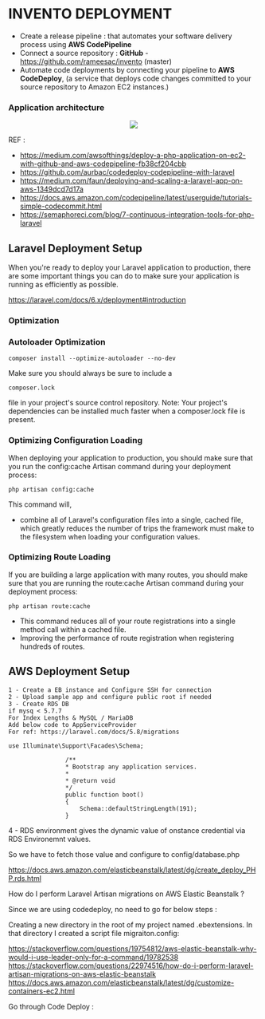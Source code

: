 # INVENTO DEPLOYMENT

-   Create a release pipeline : that automates your software delivery process using **AWS CodePipeline**
-   Connect a source repository : **GitHub** - https://github.com/rameesac/invento (master)
-   Automate code deployments by connecting your pipeline to **AWS CodeDeploy**, (a service that deploys code changes committed to your source repository to Amazon EC2 instances.)

### Application architecture

<p align="center">
<img src="https://invento.s3.amazonaws.com/misc/continuos-deployment-aws.png">
<p>

REF :

-   https://medium.com/awsofthings/deploy-a-php-application-on-ec2-with-github-and-aws-codepipeline-fb38cf204cbb
-   https://github.com/aurbac/codedeploy-codepipeline-with-laravel
-   https://medium.com/faun/deploying-and-scaling-a-laravel-app-on-aws-1349dcd7d17a
-   https://docs.aws.amazon.com/codepipeline/latest/userguide/tutorials-simple-codecommit.html
-   https://semaphoreci.com/blog/7-continuous-integration-tools-for-php-laravel

## Laravel Deployment Setup

When you're ready to deploy your Laravel application to production, there are some important things you can do to make sure your application is running as efficiently as possible.

https://laravel.com/docs/6.x/deployment#introduction

### Optimization

### Autoloader Optimization

```
composer install --optimize-autoloader --no-dev
```

Make sure you should always be sure to include a

```
composer.lock
```

file in your project's source control repository.
Note: Your project's dependencies can be installed much faster when a composer.lock file is present.

### Optimizing Configuration Loading

When deploying your application to production, you should make sure that you run the config:cache Artisan command during your deployment process:

```
php artisan config:cache
```

This command will,

-   combine all of Laravel's configuration files into a single, cached file, which greatly reduces the number of trips the framework must make to the filesystem when loading your configuration values.

### Optimizing Route Loading

If you are building a large application with many routes, you should make sure that you are running the route:cache Artisan command during your deployment process:

```
php artisan route:cache
```

-   This command reduces all of your route registrations into a single method call within a cached file.
-   Improving the performance of route registration when registering hundreds of routes.

## AWS Deployment Setup

    1 - Create a EB instance and Configure SSH for connection
    2 - Upload sample app and configure public root if needed
    3 - Create RDS DB
    if mysq < 5.7.7
    For Index Lengths & MySQL / MariaDB
    Add below code to AppServiceProvider
    For ref: https://laravel.com/docs/5.8/migrations

```
use Illuminate\Support\Facades\Schema;

                /**
                * Bootstrap any application services.
                *
                * @return void
                */
                public function boot()
                {
                    Schema::defaultStringLength(191);
                }
```

4 - RDS environment gives the dynamic value of onstance credential via RDS Environemnt values.

So we have to fetch those value and configure to config/database.php

https://docs.aws.amazon.com/elasticbeanstalk/latest/dg/create_deploy_PHP.rds.html



How do I perform Laravel Artisan migrations on AWS Elastic Beanstalk ?

Since we are using codedeploy, no need to go for below steps : 
 
 Creating a new directory in the root of my project named .ebextensions. In that directory I created a script file migraiton.config:

 https://stackoverflow.com/questions/19754812/aws-elastic-beanstalk-why-would-i-use-leader-only-for-a-command/19782538
 https://stackoverflow.com/questions/22974516/how-do-i-perform-laravel-artisan-migrations-on-aws-elastic-beanstalk
 https://docs.aws.amazon.com/elasticbeanstalk/latest/dg/customize-containers-ec2.html

 Go through Code Deploy :

 